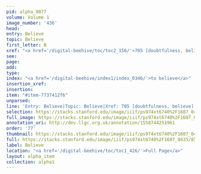 ```yaml
---
pid: alpha_0077
volume: Volume 1
image_number: '436'
head: 
entry: Believe
topic: Believe
first_letter: B
xref: "<a href='/digital-beehive/toc/toc2_156/'>705 [doubtfulness, believe]</a>"
see: 
page: 
add: 
type: 
index: "<a href='/digital-beehive/index1/index_0346/'>to believe</a>"
insertion_xref: 
insertion: 
item: "#item-7737412f6"
unparsed: 
line: 'Entry: Believe|Topic: Believe|Xref: 705 [doubtfulness, believe]|Index: to believe|#item-7737412f6'
selection: https://stacks.stanford.edu/image/iiif/ps974xt6740%2F1607_0435/857,2680,2909,207/full/0/default.jpg
full_image: https://stacks.stanford.edu/image/iiif/ps974xt6740%2F1607_0435/full/full/0/default.jpg
annotation_uri: http://dev.llgc.org.uk/annotation/1558744251961
order: '77'
thumbnail: https://stacks.stanford.edu/image/iiif/ps974xt6740%2F1607_0435/857,2680,600,180/250,/0/default.jpg
full: https://stacks.stanford.edu/image/iiif/ps974xt6740%2F1607_0435/857,2680,2909,207/full/0/default.jpg
label: Believe
location: "<a href='/digital-beehive/toc/toc1_426/'>Full Page</a>"
layout: alpha_item
collection: alpha1
---
```

